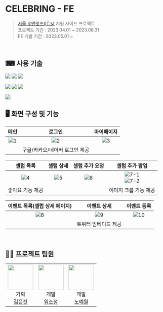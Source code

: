 # CELEBRING - FE

> [서울 우먼잇츠(IT's)](https://m.site.naver.com/13n38) 지원 사이드 프로젝트  
> 프로젝트 기간 : 2023.04.01 ~ 2023.08.31  
> FE 개발 기간 : 2023.05.01 ~

<br/>

## ⌨ 사용 기술

<img src="https://img.shields.io/badge/react-61DAFB?style=for-the-badge&logo=react&logoColor=black">  <img src="https://img.shields.io/badge/javascript-F7DF1E?style=for-the-badge&logo=javaScript&logoColor=black"> <img src="https://img.shields.io/badge/axios-5A29E4?style=for-the-badge&logo=axios&logoColor=white">

<img src="https://img.shields.io/badge/antDesign-0170FE?style=for-the-badge&logo=antDesign&logoColor=white"> <img src="https://img.shields.io/badge/css3-1572B6?style=for-the-badge&logo=css3&logoColor=white"> <img src="https://img.shields.io/badge/sass-CC6699?style=for-the-badge&logo=sass&logoColor=white">  

<img src="https://img.shields.io/badge/Amazon%20S3-569A31?style=for-the-badge&logo=AmazonS3&logoColor=white">

<br/>

## 🖥 화면 구성 및 기능
|메인|로그인|마이페이지|
|:--:|:--:|:--:|
|![1](https://github.com/t-world-team/celebring_fe/assets/56745491/377017af-7153-47c8-8fd9-c9be8b009232)|![2](https://github.com/t-world-team/celebring_fe/assets/56745491/3fbb9fbf-0620-42f3-b891-402056ff1b75)|![3](https://github.com/t-world-team/celebring_fe/assets/56745491/e7d650f8-c61a-462c-a0b4-b49ff7cad97f)|
||구글/카카오/네이버 로그인 제공||

|셀럽 목록|셀럽 상세|셀럽 추가 요청|셀럽 추가 팝업|
|:--:|:--:|:--:|:--:|
|![4](https://github.com/t-world-team/celebring_fe/assets/56745491/63821f5d-c1a3-4095-9d75-0c363f047601)|![5](https://github.com/t-world-team/celebring_fe/assets/56745491/a1091230-dc98-497a-8206-5290569766df)|![6](https://github.com/t-world-team/celebring_fe/assets/56745491/7aee2403-219c-4b62-8262-b4d7e251828b)|![7-1](https://github.com/t-world-team/celebring_fe/assets/56745491/4c38f263-7ea9-4934-afbd-5dbf81fa305f)<br/>![7-2](https://github.com/t-world-team/celebring_fe/assets/56745491/ec15f0f5-7b89-42e5-87a2-b58881135565)|
|좋아요 기능 제공|||이미지 크롭 기능 제공|

|이벤트 목록(셀럽 상세 페이지)|이벤트 상세|이벤트 등록|
|:--:|:--:|:--:|
|![8](https://github.com/t-world-team/celebring_fe/assets/56745491/e2df9d92-a22c-4107-9bc8-185e7e9040a1)|![9](https://github.com/t-world-team/celebring_fe/assets/56745491/bd479293-8e9b-4784-8045-f4b66c89a62f)|![10](https://github.com/t-world-team/celebring_fe/assets/56745491/5efffe0f-64a3-4f47-9300-99336103c664)|
||트위터 임베디드 제공||

<br/>

## 👩‍💻 프로젝트 팀원
<table>
  <tr>
    <td align="center">
      <img src="https://github.com/EJ2theK.png" width="80"/><br/>
      <span>기획</span><br/>
      <span><a href="https://github.com/EJ2theK">김은진</a></span>
    </td>
    <td align="center">
      <img src="https://github.com/sojung32.png" width="80"/><br/>
      <span>개발</span><br/>
      <span><a href="https://github.com/sojung32">임소정</a></span>
    </td>
    <td align="center">
      <img src="https://github.com/yewon-Noh.png" width="80"/><br/>
      <span>개발</span><br/>
      <span><a href="https://github.com/yewon-Noh">노예원</a></span>
    </td>
  </tr>
</table>
